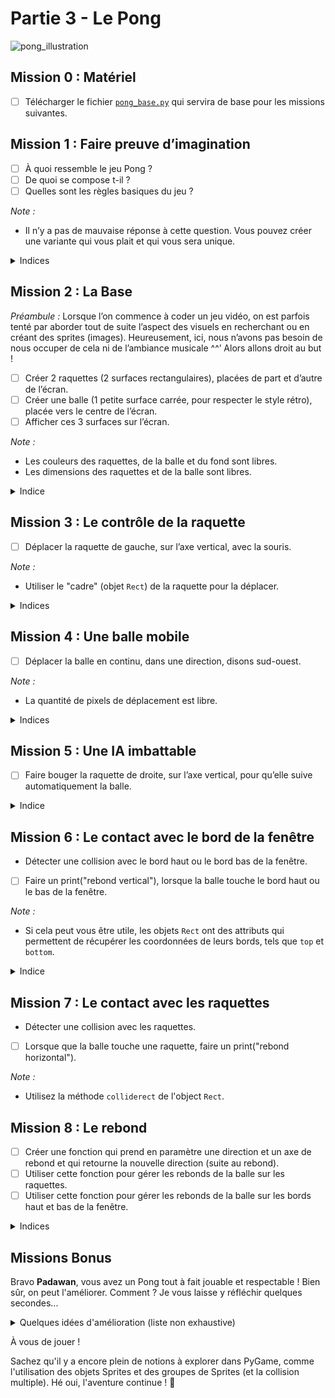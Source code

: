 # Partie 3 - Le Pong

![pong_illustration](https://github.com/FablabMoebius/Game-Series/assets/14202917/892fb9f3-782e-4e7e-85c3-26d88e74e5a7)

## Mission 0 : Matériel
- [ ] Télécharger le fichier [`pong_base.py`](pong_base.py) qui servira de base pour les missions suivantes.

## Mission 1 : Faire preuve d’imagination
- [ ] À quoi ressemble le jeu Pong ?
- [ ] De quoi se compose t-il ?
- [ ] Quelles sont les règles basiques du jeu ?

_Note :_
- Il n’y a pas de mauvaise réponse à cette question. Vous pouvez créer une variante qui vous plait et qui vous sera unique.

<details>
<summary>Indices</summary>

- [page Wikipédia](https://fr.wikipedia.org/wiki/Pong)
- [vidéo Youtube](https://youtu.be/uStS-2nmnig?si=4EL7QbFCgEnADm-r&t=4)
</details>

## Mission 2 : La Base

_Préambule :_
Lorsque l’on commence à coder un jeu vidéo, on est parfois tenté par aborder tout de suite l’aspect des visuels en recherchant
ou en créant des sprites (images).
Heureusement, ici, nous n’avons pas besoin de nous occuper de cela ni de l’ambiance musicale ^^’ Alors allons droit au but !

- [ ] Créer 2 raquettes (2 surfaces rectangulaires), placées de part et d’autre de l’écran.
- [ ] Créer une balle (1 petite surface carrée, pour respecter le style rétro), placée vers le centre de l’écran.
- [ ] Afficher ces 3 surfaces sur l’écran.

_Note :_
- Les couleurs des raquettes, de la balle et du fond sont libres.
- Les dimensions des raquettes et de la balle sont libres.

<details>
<summary>Indice</summary>

Rappel avec l’exemple de la balle:
```python
# en dehors de la boucle
ball_surface = pygame.Surface((width, height))
ball_surface.fill(color="white")
ball_rectangle = ball_surface.get_rect(center=(x, y))
# dans la boucle
screen.blit(ball_surface, ball_rectangle)
```
</details>

## Mission 3 : Le contrôle de la raquette
- [ ] Déplacer la raquette de gauche, sur l’axe vertical, avec la souris.

_Note :_
- Utiliser le "cadre" (objet `Rect`) de la raquette pour la déplacer.

<details>
<summary>Indices</summary>

- Pour rappel, `pygame.mouse.get_pos()` retourne un tuple (x, y) avec les coordonnées de la position de la souris.
- Exemple pour attribuer une nouvelle position à un objet rectangle : `ball_rectangle.center = (x, y)`.
</details>

## Mission 4 : Une balle mobile
- [ ] Déplacer la balle en continu, dans une direction, disons sud-ouest.

_Note :_
- La quantité de pixels de déplacement est libre.
<details>
<summary>Indices</summary>

- Aller dans une direction, c’est faire un déplacement sur l’axe x et sur l’axe y. Par exemple, la direction (1, 1) : si on l’additionne à la position d’une entité, c’est-à-dire x+1 et y+1, elle va aller vers le sud-est.
- Pour déplacer la position de la balle relativement à sa position actuelle, utilisez `ball_rectangle.move_ip(x, y)`
</details>

## Mission 5 : Une IA imbattable
- [ ] Faire bouger la raquette de droite, sur l’axe vertical, pour qu’elle suive automatiquement la balle.

<details>
<summary>Indice</summary>

- Suivre la balle, c’est avoir la même position en y que la balle.
</details>

## Mission 6 : Le contact avec le bord de la fenêtre
- Détecter une collision avec le bord haut ou le bord bas de la fenêtre.
- [ ] Faire un print("rebond vertical"), lorsque la balle touche le bord haut ou le bas de la fenêtre.

_Note :_
- Si cela peut vous être utile, les objets `Rect` ont des attributs qui permettent de récupérer les coordonnées de leurs bords, tels que `top` et `bottom`.

<details>
<summary>Indice</summary>

- Si vous comparez la position de la balle avec un bord tel que `ball_rectangle.top == 0`, 
préférez utiliser `ball_rectangle.top <= 0`, car si la balle se déplace à plus d’un pixel par frame, elle peut passer de l’autre côté du bord sans que la condition soit vraie.
</details>

## Mission 7 : Le contact avec les raquettes

- Détecter une collision avec les raquettes.
- [ ] Lorsque que la balle touche une raquette, faire un print("rebond horizontal").

_Note :_
- Utilisez la méthode `colliderect` de l'object `Rect`.

## Mission 8 : Le rebond
- [ ] Créer une fonction qui prend en paramètre une direction et un axe de rebond et qui retourne la nouvelle direction (suite au rebond).
- [ ] Utiliser cette fonction pour gérer les rebonds de la balle sur les raquettes.
- [ ] Utiliser cette fonction pour gérer les rebonds de la balle sur les bords haut et bas de la fenêtre.

<details>
<summary>Indices</summary>

- Quand on lance une balle en avant, que se passe-t-il au rebond sur le sol ? Elle va garder sa trajectoire en avant, mais repart en l'air (au lieu de continuer de tomber à travers le sol).  
  On peut dire qu'au rebond sur le sol, sa valeur en y est inversée, mais son x reste le même.
- Un exemple de fonction :
```python
def bounce(direction, axis):  # direction est un tuple (x, y), axis est une chaine de caractère "x" ou "y"
    if axis == "x":
        return ...  # à compléter
    elif axis == "y":
        return ...  # à compléter
```
</details>

## Missions Bonus
Bravo **Padawan**, vous avez un Pong tout à fait jouable et respectable ! 
Bien sûr, on peut l'améliorer. Comment ? Je vous laisse y réfléchir quelques secondes...
<details>
<summary>Quelques idées d'amélioration (liste non exhaustive)</summary>

- compter et afficher un score,
- augmenter la vitesse de la balle,
- proposer un mode 2 joueurs,
- ajouter les effets sonores,
- ajouter des effets/éléments graphiques,
- ajouter des pièges sur la carte,
- ajouter des bonus sur la carte,
- pouvoir mettre en pause,
- enregistrer le meilleur score.
</details>

À vous de jouer !

Sachez qu'il y a encore plein de notions à explorer dans PyGame, comme l'utilisation des objets Sprites et des groupes de Sprites (et la collision multiple). 
Hé oui, l'aventure continue ! 🤩
